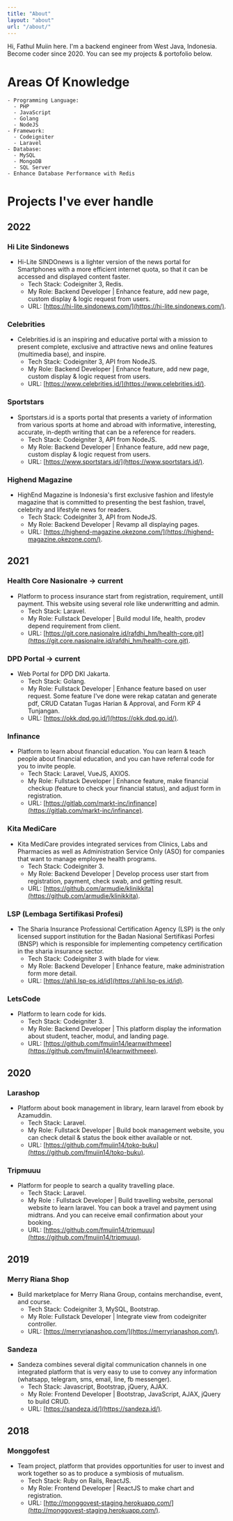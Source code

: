 ```yaml
---
title: "About"
layout: "about"
url: "/about/"
---
```


Hi, Fathul Muiin here. I'm a backend engineer from West Java, Indonesia. Become coder since 2020. You can see my projects & portofolio below. 
# Areas Of Knowledge
    - Programming Language: 
      - PHP
      - JavaScript
      - Golang
      - NodeJS
    - Framework:
      - Codeigniter
      - Laravel
    - Database:
      - MySQL
      - MongoDB
      - SQL Server
    - Enhance Database Performance with Redis
# Projects I've ever handle
## 2022
### Hi Lite Sindonews
- Hi-Lite SINDOnews is a lighter version of the news portal for Smartphones with a more efficient internet quota, so that it can be accessed and displayed content faster.
  - Tech Stack: Codeigniter 3, Redis.
  - My Role: Backend Developer | Enhance feature, add new page, custom display & logic request from users.
  - URL: [https://hi-lite.sindonews.com/](https://hi-lite.sindonews.com/).
### Celebrities
- Celebrities.id is an inspiring and educative portal with a mission to present complete, exclusive and attractive news and online features (multimedia base), and inspire.
  - Tech Stack: Codeigniter 3, API from NodeJS.
  - My Role: Backend Developer | Enhance feature, add new page, custom display & logic request from users.
  - URL: [https://www.celebrities.id/](https://www.celebrities.id/).
### Sportstars
- Sportstars.id is a sports portal that presents a variety of information from various sports at home and abroad with informative, interesting, accurate, in-depth writing that can be a reference for readers.
  - Tech Stack: Codeigniter 3, API from NodeJS.
  - My Role: Backend Developer | Enhance feature, add new page, custom display & logic request from users.
  - URL: [https://www.sportstars.id/](https://www.sportstars.id/).
### Highend Magazine
- HighEnd Magazine is Indonesia's first exclusive fashion and lifestyle magazine that is committed to presenting the best fashion, travel, celebrity and lifestyle news for readers.
  - Tech Stack: Codeigniter 3, API from NodeJS.
  - My Role: Backend Developer | Revamp all displaying pages.
  - URL: [https://highend-magazine.okezone.com/](https://highend-magazine.okezone.com/).
## 2021
### Health Core Nasionalre -> current
- Platform to process insurance start from registration, requirement, untill payment. This website using several role like underwritting and admin.
  - Tech Stack: Laravel.
  - My Role: Fullstack Developer | Build modul life, health, prodev depend requirement from client.
  - URL: [https://git.core.nasionalre.id/rafdhi_hm/health-core.git](https://git.core.nasionalre.id/rafdhi_hm/health-core.git).

### DPD Portal -> current
- Web Portal for DPD DKI Jakarta.
  - Tech Stack: Golang.
  - My Role: Fullstack Developer | Enhance feature based on user request. Some feature I've done were rekap catatan and generate pdf, CRUD Catatan Tugas Harian & Approval, and Form KP 4 Tunjangan.
  - URL: [https://okk.dpd.go.id/](https://okk.dpd.go.id/).
### Infinance
- Platform to learn about financial education. You can learn & teach people about financial education, and you can have referral code for you to invite people.
  - Tech Stack: Laravel, VueJS, AXIOS.
  - My Role: Fullstack Developer | Enhance feature, make financial checkup (feature to check your financial status), and adjust form in registration.
  - URL: [https://gitlab.com/markt-inc/infinance](https://gitlab.com/markt-inc/infinance).
### Kita MediCare
- Kita MediCare provides integrated services from Clinics, Labs and Pharmacies as well as Administration Service Only (ASO) for companies that want to manage employee health programs.
  - Tech Stack: Codeigniter 3.
  - My Role: Backend Developer | Develop process user start from registration, payment, check swab, and getting result.
  - URL: [https://github.com/armudie/klinikkita](https://github.com/armudie/klinikkita).
### LSP (Lembaga Sertifikasi Profesi)
- The Sharia Insurance Professional Certification Agency (LSP) is the only licensed support institution for the Badan Nasional Sertifikasi Porfesi (BNSP) which is responsible for implementing competency certification in the sharia insurance sector.
  - Tech Stack: Codeigniter 3 with blade for view.
  - My Role: Backend Developer | Enhance feature, make administration form more detail.
  - URL: [https://ahli.lsp-ps.id/id](https://ahli.lsp-ps.id/id).

### LetsCode
- Platform to learn code for kids.
  - Tech Stack: Codeigniter 3.
  - My Role: Backend Developer | This platform display the information about student, teacher, modul, and landing page.
  - URL: [https://github.com/fmuiin14/learnwithmeee](https://github.com/fmuiin14/learnwithmeee).
## 2020
### Larashop
- Platform about book management in library, learn laravel from ebook by Azamuddin.
  - Tech Stack: Laravel.
  - My Role: Fullstack Developer | Build book management website, you can check detail & status the book either available or not.
  - URL: [https://github.com/fmuiin14/toko-buku](https://github.com/fmuiin14/toko-buku).
### Tripmuuu
- Platform for people to search a quality travelling place.
  - Tech Stack: Laravel.
  - My Role : Fullstack Developer | Build travelling website, personal website to learn laravel. You can book a travel and payment using midtrans. And you can receive email confirmation about your booking.
  - URL: [https://github.com/fmuiin14/tripmuuu](https://github.com/fmuiin14/tripmuuu).
## 2019
### Merry Riana Shop
- Build marketplace for Merry Riana Group, contains merchandise, event, and course.
  - Tech Stack: Codeigniter 3, MySQL, Bootstrap.
  - My Role: Fullstack Developer | Integrate view from codeigniter controller.
  - URL: [https://merryrianashop.com/](https://merryrianashop.com/).
### Sandeza
- Sandeza combines several digital communication channels in one integrated platform that is very easy to use to convey any information (whatsapp, telegram, sms, email, line, fb messenger).
  - Tech Stack: Javascript, Bootstrap, jQuery, AJAX.
  - My Role: Frontend Developer | Bootstrap, JavaScript, AJAX, jQuery to build CRUD.
  - URL: [https://sandeza.id/](https://sandeza.id/).
## 2018
### Monggofest
- Team project, platform that provides opportunities for user to invest and work together so as to produce a symbiosis of mutualism.
  - Tech Stack: Ruby on Rails, ReactJS.
  - My Role: Frontend Developer | ReactJS to make chart and registration.
  - URL: [http://monggovest-staging.herokuapp.com/](http://monggovest-staging.herokuapp.com/).